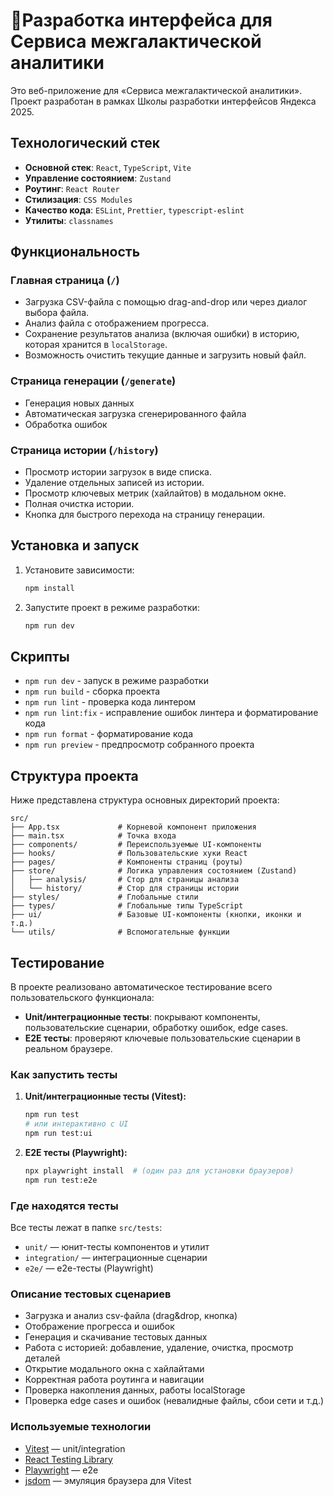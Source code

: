 # 🚀Разработка интерфейса для Сервиса межгалактической аналитики

Это веб-приложение для «Сервиса межгалактической аналитики». Проект разработан в рамках Школы разработки интерфейсов Яндекса 2025.

## Технологический стек

- **Основной стек**: `React`, `TypeScript`, `Vite`
- **Управление состоянием**: `Zustand`
- **Роутинг**: `React Router`
- **Стилизация**: `CSS Modules`
- **Качество кода**: `ESLint`, `Prettier`, `typescript-eslint`
- **Утилиты**: `classnames`

## Функциональность

### Главная страница (`/`)
- Загрузка CSV-файла с помощью drag-and-drop или через диалог выбора файла.
- Анализ файла с отображением прогресса.
- Сохранение результатов анализа (включая ошибки) в историю, которая хранится в `localStorage`.
- Возможность очистить текущие данные и загрузить новый файл.

### Страница генерации (`/generate`)
- Генерация новых данных
- Автоматическая загрузка сгенерированного файла
- Обработка ошибок

### Страница истории (`/history`)
- Просмотр истории загрузок в виде списка.
- Удаление отдельных записей из истории.
- Просмотр ключевых метрик (хайлайтов) в модальном окне.
- Полная очистка истории.
- Кнопка для быстрого перехода на страницу генерации.

## Установка и запуск

1. Установите зависимости:
   ```bash
   npm install
   ```

2. Запустите проект в режиме разработки:
   ```bash
   npm run dev
   ```

## Скрипты

- `npm run dev` - запуск в режиме разработки
- `npm run build` - сборка проекта
- `npm run lint` - проверка кода линтером
- `npm run lint:fix` - исправление ошибок линтера и форматирование кода
- `npm run format` - форматирование кода
- `npm run preview` - предпросмотр собранного проекта

## Структура проекта

Ниже представлена структура основных директорий проекта:

```
src/
├── App.tsx             # Корневой компонент приложения
├── main.tsx            # Точка входа
├── components/         # Переиспользуемые UI-компоненты
├── hooks/              # Пользовательские хуки React
├── pages/              # Компоненты страниц (роуты)
├── store/              # Логика управления состоянием (Zustand)
│   ├── analysis/       # Стор для страницы анализа
│   └── history/        # Стор для страницы истории
├── styles/             # Глобальные стили
├── types/              # Глобальные типы TypeScript
├── ui/                 # Базовые UI-компоненты (кнопки, иконки и т.д.)
└── utils/              # Вспомогательные функции
```

## Тестирование

В проекте реализовано автоматическое тестирование всего пользовательского функционала:

- **Unit/интеграционные тесты**: покрывают компоненты, пользовательские сценарии, обработку ошибок, edge cases.
- **E2E тесты**: проверяют ключевые пользовательские сценарии в реальном браузере.

### Как запустить тесты

1. **Unit/интеграционные тесты (Vitest):**
   ```bash
   npm run test
   # или интерактивно с UI
   npm run test:ui
   ```
2. **E2E тесты (Playwright):**
   ```bash
   npx playwright install  # (один раз для установки браузеров)
   npm run test:e2e
   ```

### Где находятся тесты

Все тесты лежат в папке `src/tests`:
- `unit/` — юнит-тесты компонентов и утилит
- `integration/` — интеграционные сценарии
- `e2e/` — e2e-тесты (Playwright)

### Описание тестовых сценариев

- Загрузка и анализ csv-файла (drag&drop, кнопка)
- Отображение прогресса и ошибок
- Генерация и скачивание тестовых данных
- Работа с историей: добавление, удаление, очистка, просмотр деталей
- Открытие модального окна с хайлайтами
- Корректная работа роутинга и навигации
- Проверка накопления данных, работы localStorage
- Проверка edge cases и ошибок (невалидные файлы, сбои сети и т.д.)

### Используемые технологии
- [Vitest](https://vitest.dev/) — unit/integration
- [React Testing Library](https://testing-library.com/docs/react-testing-library/intro/)
- [Playwright](https://playwright.dev/) — e2e
- [jsdom](https://github.com/jsdom/jsdom) — эмуляция браузера для Vitest
